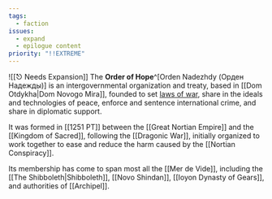 ```yaml
---
tags:
  - faction
issues:
  - expand
  - epilogue content
priority: "!!EXTREME"
---
```

![[⎋ Needs Expansion]]
The **Order of Hope**^[Orden Nadezhdy (Орден Надежды)] is an intergovernmental organization and treaty, based in [[Dom Otdykha|Dom Novogo Mira]], founded to set [laws of war](https://en.wikipedia.org/wiki/Law_of_war), share in the ideals and technologies of peace, enforce and sentence international crime, and share in diplomatic support. 

It was formed in [[1251 PT]] between the [[Great Nortian Empire]] and the [[Kingdom of Sacred]], following the [[Dragonic War]], initially organized to work together to ease and reduce the harm caused by the [[Nortian Conspiracy]].  

Its membership has come to span most all the [[Mer de Vide]], including the [[The Shibboleth|Shibboleth]], [[Novo Shindan]], [[Ioyon Dynasty of Gears]], and authorities of [[Archipel]].